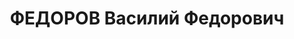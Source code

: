 ---
title: ФЕДОРОВ Василий Федорович
description: 'Род. в 1899, Западная обл., Невельский р-н, дер. Шашарино, русский,
  член ВКП(б) в 1914-1937. Проживал: г. Ленинград, ул. Герцена, д. 55, кв. 15. Пом.
  командующего войсками ЛВО по материально-техническому обеспечению, делегат ХVII
  съезда ВКП(б)

  Арестован 23.06.1937. Приговор: выездная сессия ВК ВС СССР в г. Ленинград, 02.12.1937
  – ВМН. Расстрелян 02.12.1937'
---
